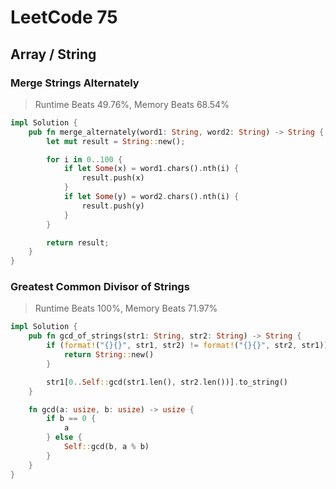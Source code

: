 # LeetCode 75

## Array / String

### Merge Strings Alternately

> Runtime Beats 49.76%, Memory Beats 68.54%

```rust
impl Solution {
    pub fn merge_alternately(word1: String, word2: String) -> String {
        let mut result = String::new();

        for i in 0..100 {
            if let Some(x) = word1.chars().nth(i) {
                result.push(x)
            }
            if let Some(y) = word2.chars().nth(i) {
                result.push(y)
            }
        }

        return result;
    }
}
```

### Greatest Common Divisor of Strings

> Runtime Beats 100%, Memory Beats 71.97%

```rust
impl Solution {
    pub fn gcd_of_strings(str1: String, str2: String) -> String {
        if (format!("{}{}", str1, str2) != format!("{}{}", str2, str1)) {
            return String::new()
        }

        str1[0..Self::gcd(str1.len(), str2.len())].to_string()
    }

    fn gcd(a: usize, b: usize) -> usize {
        if b == 0 {
            a
        } else {
            Self::gcd(b, a % b)
        }
    }
}
```
